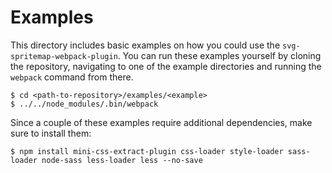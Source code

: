 # Examples
This directory includes basic examples on how you could use the `svg-spritemap-webpack-plugin`. You can run these examples yourself by cloning the repository, navigating to one of the example directories and running the `webpack` command from there.

```shell
$ cd <path-to-repository>/examples/<example>
$ ../../node_modules/.bin/webpack
```

Since a couple of these examples require additional dependencies, make sure to install them:

```shell
$ npm install mini-css-extract-plugin css-loader style-loader sass-loader node-sass less-loader less --no-save
```
